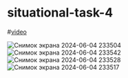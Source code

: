 # situational-task-4

#[video](https://youtu.be/h40rJ-Agu30)


![Снимок экрана 2024-06-04 233504](https://github.com/bekzat051102/situational-task-4/assets/153498060/995887ac-68ef-48e5-a664-5a172816378b)
![Снимок экрана 2024-06-04 233542](https://github.com/bekzat051102/situational-task-4/assets/153498060/5ba28294-0133-48df-a39a-7aa9b20c4199)
![Снимок экрана 2024-06-04 233528](https://github.com/bekzat051102/situational-task-4/assets/153498060/878c9a4c-3558-4b54-8488-f8f7aefa81f0)
![Снимок экрана 2024-06-04 233517](https://github.com/bekzat051102/situational-task-4/assets/153498060/63da2880-385a-438c-bc74-deb5a5fae024)
